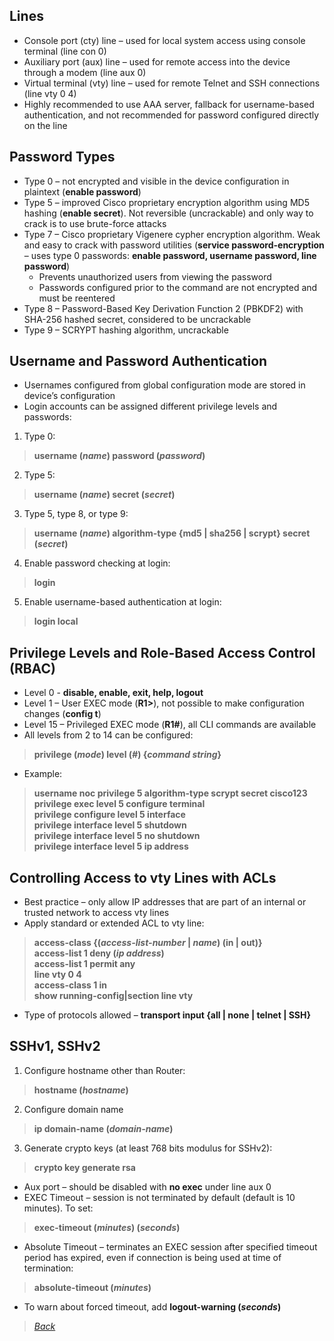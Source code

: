## Lines
* Console port (cty) line – used for local system access using console terminal (line con 0)  
* Auxiliary port (aux) line – used for remote access into the device through a modem (line aux 0)  
* Virtual terminal (vty) line – used for remote Telnet and SSH connections (line vty 0 4)  
* Highly recommended to use AAA server, fallback for username-based authentication, and not recommended for password configured directly on the line  


## Password Types
* Type 0 – not encrypted and visible in the device configuration in plaintext (**enable password**)
* Type 5 – improved Cisco proprietary encryption algorithm using MD5 hashing (**enable secret**). Not reversible (uncrackable) and only way to crack is to use brute-force attacks
* Type 7 – Cisco proprietary Vigenere cypher encryption algorithm. Weak and easy to crack with password utilities (**service password-encryption** – uses type 0 passwords: **enable password, username password, line password**)
  * Prevents unauthorized users from viewing the password
  * Passwords configured prior to the command are not encrypted and must be reentered
*  Type 8 – Password-Based Key Derivation Function 2 (PBKDF2) with SHA-256 hashed secret, considered to be uncrackable
*  Type 9 – SCRYPT hashing algorithm, uncrackable


## Username and Password Authentication  
* Usernames configured from global configuration mode are stored in device’s configuration  
* Login accounts can be assigned different privilege levels and passwords:  
1. Type 0:  
> **username (*name*) password (*password*)**  
2. Type 5:  
> **username (*name*) secret (*secret*)**  
3. Type 5, type 8, or type 9:  
> **username (*name*) algorithm-type {md5 | sha256 | scrypt} secret (*secret*)**  
4. Enable password checking at login:  
> **login**  
5. Enable username-based authentication at login:  
> **login local**   


## Privilege Levels and Role-Based Access Control (RBAC)  
* Level 0 - **disable, enable, exit, help, logout**  
* Level 1 – User EXEC mode (**R1>**), not possible to make configuration changes (**config t**)  
* Level 15 – Privileged EXEC mode (**R1#**), all CLI commands are available  
* All levels from 2 to 14 can be configured:  
> **privilege (*mode*) level (*#*) {*command string*}**  
* Example:  
> **username noc privilege 5 algorithm-type scrypt secret cisco123**  
> **privilege exec level 5 configure terminal**  
> **privilege configure level 5 interface**  
> **privilege interface level 5 shutdown**  
> **privilege interface level 5 no shutdown**  
> **privilege interface level 5 ip address**  


## Controlling Access to vty Lines with ACLs  
* Best practice – only allow IP addresses that are part of an internal or trusted network to access vty lines
* Apply standard or extended ACL to vty line:  
> **access-class {(*access-list-number* | *name*) (in | out)}**  
> **access-list 1 deny (*ip address*)**  
> **access-list 1 permit any**  
> **line vty 0 4**  
> **access-class 1 in**  
> **show running-config|section line vty**  
* Type of protocols allowed – **transport input {all | none | telnet | SSH}**  


## SSHv1, SSHv2  
1. Configure hostname other than Router:  
> **hostname (*hostname*)**  
2. Configure domain name  
> **ip domain-name (*domain-name*)**  
3. Generate crypto keys (at least 768 bits modulus for SSHv2):  
> **crypto key generate rsa**  
* Aux port – should be disabled with **no exec** under line aux 0  
* EXEC Timeout – session is not terminated by default (default is 10 minutes). To set:  
> **exec-timeout (*minutes*) (*seconds*)**  
* Absolute Timeout – terminates an EXEC session after specified timeout period has expired, even if connection is being used at time of termination:  
> **absolute-timeout (*minutes*)**  
* To warn about forced timeout, add **logout-warning (*seconds*)**  


> *[Back](https://github.com/network-dluong/CCNP-ENCOR/tree/5.0-Security)*  
